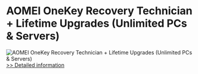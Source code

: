 # AOMEI OneKey Recovery Technician + Lifetime Upgrades (Unlimited PCs & Servers)
![AOMEI OneKey Recovery Technician + Lifetime Upgrades (Unlimited PCs & Servers)](https://mycommerce.akamaized.net/api/pimages/P300870436/BIG/300870436.PNG)
[>> Detailed information](https://secure.shareit.com/shareit/product.html?productid=300870436&affiliateid=200057808)